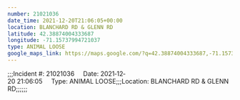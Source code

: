 ```yaml
---
number: 21021036
date_time: 2021-12-20T21:06:05+00:00
location: BLANCHARD RD & GLENN RD
latitude: 42.38874004333687
longitude: -71.15737994721037
type: ANIMAL LOOSE
google_maps_link: https://maps.google.com/?q=42.38874004333687,-71.15737994721037
---
```


;;;Incident #: 21021036     Date: 2021‐12‐20 21:06:05     Type: ANIMAL LOOSE;;;Location: BLANCHARD RD & GLENN RD;;;;;;

